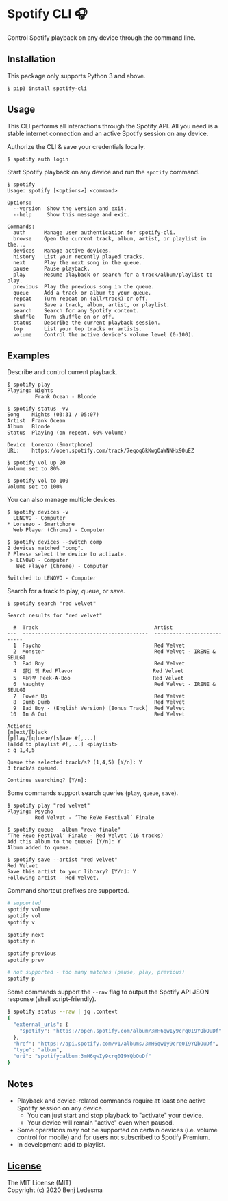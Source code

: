 # Spotify CLI 🎧

Control Spotify playback on any device through the command line.

## Installation

This package only supports Python 3 and above.
```
$ pip3 install spotify-cli
```

## Usage

This CLI performs all interactions through the Spotify API. All you need is a stable internet connection and an active Spotify session on any device.

Authorize the CLI & save your credentials locally.
```
$ spotify auth login
```

Start Spotify playback on any device and run the `spotify` command.
```
$ spotify
Usage: spotify [<options>] <command>

Options:
  --version  Show the version and exit.
  --help     Show this message and exit.

Commands:
  auth      Manage user authentication for spotify-cli.
  browse    Open the current track, album, artist, or playlist in the...
  devices   Manage active devices.
  history   List your recently played tracks.
  next      Play the next song in the queue.
  pause     Pause playback.
  play      Resume playback or search for a track/album/playlist to play.
  previous  Play the previous song in the queue.
  queue     Add a track or album to your queue.
  repeat    Turn repeat on (all/track) or off.
  save      Save a track, album, artist, or playlist.
  search    Search for any Spotify content.
  shuffle   Turn shuffle on or off.
  status    Describe the current playback session.
  top       List your top tracks or artists.
  volume    Control the active device's volume level (0-100).
```

## Examples

Describe and control current playback.
```
$ spotify play
Playing: Nights
         Frank Ocean - Blonde

$ spotify status -vv
Song    Nights (03:31 / 05:07)
Artist  Frank Ocean
Album   Blonde
Status  Playing (on repeat, 60% volume)

Device  Lorenzo (Smartphone)
URL:    https://open.spotify.com/track/7eqoqGkKwgOaWNNHx90uEZ

$ spotify vol up 20
Volume set to 80%

$ spotify vol to 100
Volume set to 100%
```

You can also manage multiple devices.
```
$ spotify devices -v
  LENOVO - Computer
* Lorenzo - Smartphone
  Web Player (Chrome) - Computer

$ spotify devices --switch comp
2 devices matched "comp".
? Please select the device to activate.
 > LENOVO - Computer
   Web Player (Chrome) - Computer

Switched to LENOVO - Computer
```

Search for a track to play, queue, or save.
```
$ spotify search "red velvet"

Search results for "red velvet"

  #  Track                                      Artist
---  -----------------------------------------  ---------------------------
  1  Psycho                                     Red Velvet
  2  Monster                                    Red Velvet - IRENE & SEULGI
  3  Bad Boy                                    Red Velvet
  4  빨간 맛 Red Flavor                          Red Velvet
  5  피카부 Peek-A-Boo                           Red Velvet
  6  Naughty                                    Red Velvet - IRENE & SEULGI
  7  Power Up                                   Red Velvet
  8  Dumb Dumb                                  Red Velvet
  9  Bad Boy - (English Version) [Bonus Track]  Red Velvet
 10  In & Out                                   Red Velvet

Actions:
[n]ext/[b]ack
[p]lay/[q]ueue/[s]ave #[,...]
[a]dd to playlist #[,...] <playlist>
: q 1,4,5

Queue the selected track/s? (1,4,5) [Y/n]: Y
3 track/s queued.

Continue searching? [Y/n]:
```

Some commands support search queries (`play`, `queue`, `save`).
```
$ spotify play "red velvet"
Playing: Psycho
         Red Velvet - ‘The ReVe Festival’ Finale

$ spotify queue --album "reve finale"
‘The ReVe Festival’ Finale - Red Velvet (16 tracks)
Add this album to the queue? [Y/n]: Y
Album added to queue.

$ spotify save --artist "red velvet"
Red Velvet
Save this artist to your library? [Y/n]: Y
Following artist - Red Velvet.
```

Command shortcut prefixes are supported.
```bash
# supported
spotify volume
spotify vol
spotify v

spotify next
spotify n

spotify previous
spotify prev

# not supported - too many matches (pause, play, previous)
spotify p
```

Some commands support the `--raw` flag to output the Spotify API JSON response (shell script-friendly).
```bash
$ spotify status --raw | jq .context
{
  "external_urls": {
    "spotify": "https://open.spotify.com/album/3mH6qwIy9crq0I9YQbOuDf"
  },
  "href": "https://api.spotify.com/v1/albums/3mH6qwIy9crq0I9YQbOuDf",
  "type": "album",
  "uri": "spotify:album:3mH6qwIy9crq0I9YQbOuDf"
}
```

## Notes
- Playback and device-related commands require at least one active Spotify session on any device.
  - You can just start and stop playback to "activate" your device.
  - Your device will remain "active" even when paused.
- Some operations may not be supported on certain devices (i.e. volume control for mobile) and for users not subscribed to Spotify Premium.
- In development: add to playlist.

## [License](LICENSE)

The MIT License (MIT)  
Copyright (c) 2020 Benj Ledesma
